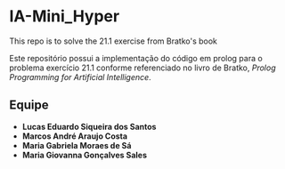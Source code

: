 # IA-Mini_Hyper
This repo is to solve the  21.1 exercise from Bratko's book

Este repositório possui a implementação do código em prolog para o problema exercício 21.1 conforme referenciado no livro de Bratko, *Prolog Programming for Artificial Intelligence*.


## Equipe

- **Lucas Eduardo Siqueira dos Santos**
- **Marcos André Araujo Costa**
- **Maria Gabriela Moraes de Sá**
- **Maria Giovanna Gonçalves Sales**


